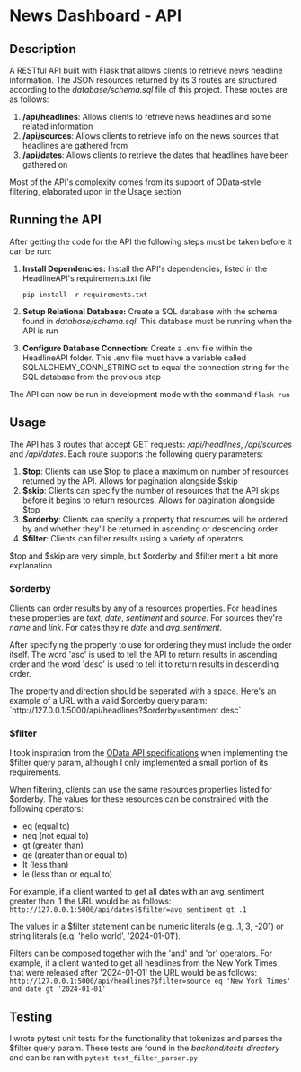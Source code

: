 # News Dashboard - API

## Description

A RESTful API built with Flask that allows clients to retrieve news headline
information. The JSON resources returned by its 3 routes are structured
according to the *database/schema.sql* file of this project. These routes are
as follows:

1. **/api/headlines**: Allows clients to retrieve news headlines and some
related information
2. **/api/sources**: Allows clients to retrieve info on the news sources that
headlines are gathered from
3. **/api/dates**: Allows clients to retrieve the dates that headlines have been
gathered on

Most of the API's complexity comes from its support of OData-style filtering,
elaborated upon in the Usage section

## Running the API

After getting the code for the API the following steps must be taken before
it can be run:

1. **Install Dependencies:** Install the API's dependencies, listed in the 
HeadlineAPI's requirements.txt file

    ```shell
    pip install -r requirements.txt
    ```

2. **Setup Relational Database:** Create a SQL database with the schema found in
*database/schema.sql*. This database must be running when the API is run

3. **Configure Database Connection:** Create a .env file within the HeadlineAPI
folder. This .env file must have a variable called SQLALCHEMY_CONN_STRING set
to equal the connection string for the SQL database from the previous step

The API can now be run in development mode with the command `flask run`

## Usage

The API has 3 routes that accept GET requests: */api/headlines*, */api/sources*
and */api/dates*. Each route supports the following query parameters:

1. **$top**: Clients can use $top to place a maximum on number of resources
returned by the API. Allows for pagination alongside $skip
2. **$skip**: Clients can specify the number of resources that the API skips
before it begins to return resources. Allows for pagination alongside $top
3. **$orderby**: Clients can specify a property that resources will be ordered
by and whether they'll be returned in ascending or descending order
4. **$filter**: Clients can filter results using a variety of operators

$top and $skip are very simple, but $orderby and $filter merit a bit more
explanation

### $orderby

Clients can order results by any of a resources properties. For headlines these
properties are *text*, *date*, *sentiment* and *source*. For sources they're
*name* and *link*. For dates they're *date* and *avg_sentiment*.

After specifying the property to use for ordering they must include the order
itself. The word 'asc' is used to tell the API to return results in ascending
order and the word 'desc' is used to tell it to return results in descending
order.

The property and direction should be seperated with a space. Here's an example 
of a URL with a valid $orderby query param:
`http://127.0.0.1:5000/api/headlines?$orderby=sentiment desc`

### $filter
I took inspiration from the [OData API specifications](https://www.odata.org/documentation/)
when implementing the $filter query param, although I only implemented a small
portion of its requirements.

When filtering, clients can use the same resources properties listed for $orderby.
The values for these resources can be constrained with the following operators:

- eq (equal to)
- neq (not equal to)
- gt (greater than)
- ge (greater than or equal to)
- lt (less than)
- le (less than or equal to)

For example, if a client wanted to get all dates with an avg_sentiment greater
than .1 the URL would be as follows:
`http://127.0.0.1:5000/api/dates?$filter=avg_sentiment gt .1`

The values in a $filter statement can be numeric literals (e.g. .1, 3, -201)
or string literals (e.g. 'hello world', '2024-01-01').

Filters can be composed together with the 'and' and 'or' operators. For
example, if a client wanted to get all headlines from the New York Times that
were released after '2024-01-01' the URL would be as follows:
`http://127.0.0.1:5000/api/headlines?$filter=source eq 'New York Times' and date gt '2024-01-01'`

## Testing

I wrote pytest unit tests for the functionality that tokenizes and parses
the $filter query param. These tests are found in the *backend/tests directory*
and can be ran with `pytest test_filter_parser.py`
